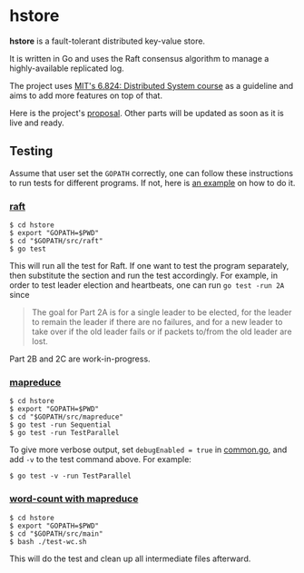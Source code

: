 # hstore

**hstore** is a fault-tolerant distributed key-value store. 

It is written in Go and uses the Raft consensus algorithm 
to manage a highly-available replicated log.

The project uses [MIT's 6.824: Distributed
System course](https://pdos.csail.mit.edu/6.824/) as a guideline and aims to
add more features on top of that.

Here is the project's [proposal](PROPOSAL.md). Other parts will be updated as
soon as it is live and ready.

## Testing

Assume that user set the `GOPATH` correctly, one can follow these instructions 
to run tests for different programs. If not, here is
[an example](https://github.com/hoanhan101/go-playground) on how to do it.

### [raft](src/raft)

```
$ cd hstore
$ export "GOPATH=$PWD" 
$ cd "$GOPATH/src/raft"
$ go test
```

This will run all the test for Raft. If one want to test the program
separately, then substitute the section and run the test accordingly.
For example, in order to test leader election and heartbeats, one can run `go
test -run 2A` since

> The goal for Part 2A is for a single leader to be elected, for the leader to
> remain the leader if there are no failures, and for a new leader to take over
> if the old leader fails or if packets to/from the old leader are lost.

Part 2B and 2C are work-in-progress.

### [mapreduce](src/mapreduce)

```
$ cd hstore
$ export "GOPATH=$PWD" 
$ cd "$GOPATH/src/mapreduce"
$ go test -run Sequential
$ go test -run TestParallel
```

To give more verbose output, set `debugEnabled = true` in
[common.go](src/mapreduce/common.go), and add `-v` to the test command above. 
For example:

```
$ go test -v -run TestParallel
```

### [word-count with mapreduce](src/main/wc.go)

```
$ cd hstore
$ export "GOPATH=$PWD"
$ cd "$GOPATH/src/main"
$ bash ./test-wc.sh
```

This will do the test and clean up all intermediate files afterward.
